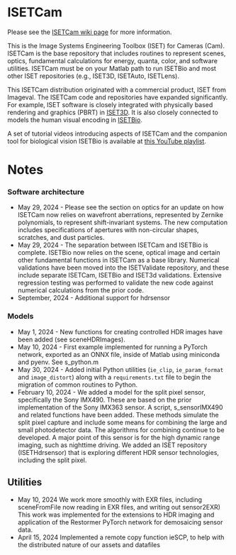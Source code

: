 # ISETCam

Please see the [ISETCam wiki page](https://github.com/iset/isetcam/wiki) for more information.

This is the Image Systems Engineering Toolbox (ISET) for Cameras (Cam).  ISETCam is the base repository that includes routines to represent scenes, optics, fundamental calculations for energy, quanta, color, and software utilities. ISETCam must be on your Matlab path to run ISETBio and most other ISET repositories (e.g., ISET3D, ISETAuto, ISETLens).

This ISETCam distribution originated with a commercial product, ISET from Imageval. The ISETCam code and repositories have expanded significantly. For example, ISET software is closely integrated with physically based rendering and graphics (PBRT) in [ISET3D](https://github.com/ISET/iset3d/wiki). It is also closely connected to models the human visual encoding in [ISETBio](https://github.com/ISETBIO/ISETBio/wiki).

A set of tutorial videos introducing aspects of ISETCam and the companion tool for biological vision ISETBio is available at [this YouTube playlist](https://www.youtube.com/playlist?list=PLr6PuubdQrtQ-rz5RIe13k3YFrmwBh7gr).

# Notes

### Software architecture

* May 29, 2024 - Please see the section on optics for an update on how ISETCam now relies on wavefront aberrations, represented by Zernike polynomials, to represent shift-invariant systems.  The new computation includes specifications of apertures with non-circular shapes, scratches, and dust particles.
* May 29, 2024 - The separation between ISETCam and ISETBio is complete. ISETBio now relies on the scene, optical image and certain other fundamental functions in ISETCam as a base library. Numerical validations have been moved into the ISETValidate repository, and these include separate ISETCam, ISETBio and ISET3d validations.  Extensive regression testing was performed to validate the new code against numerical calculations from the prior code.
* September, 2024 - Additional support for hdrsensor

### Models

* May 1, 2024 - New functions for creating controlled HDR images have been added (see sceneHDRImages).
* May 10, 2024 - First example implemented for running a PyTorch network, exported as an ONNX file, inside of Matlab using miniconda and pyenv.  See s_python.m
* May 30, 2024 - Added initial Python utilities (`ie_clip`, `ie_param_format` and `image_distort`) along with a `requirements.txt` file to begin the migration of common routines to Python.
* February 10, 2024 - We added a model for the split pixel sensor, specifically the Sony IMX490. These are based on the prior implementation of the Sony IMX363 sensor. A script, s_sensorIMX490 and related functions have been added. These methods simulate the split pixel capture and include some means for combining the large and small photodetector data.  The algorithms for combining continue to be developed.  A major point of this sensor is for the high dynamic range imaging, such as nighttime driving.  We added an ISET repository (ISETHdrsensor) that is exploring different HDR sensor technologies, including the split pixel.

## Utilities

* May 10, 2024 We work more smoothly with EXR files, including sceneFromFile now reading in EXR files, and writing out sensor2EXR) This work was implemented for the extensions to HDR imaging and application of the Restormer PyTorch network for demosaicing sensor data.
* April 15, 2024 Implemented a remote copy function ieSCP, to help with the distributed nature of our assets and datafiles

